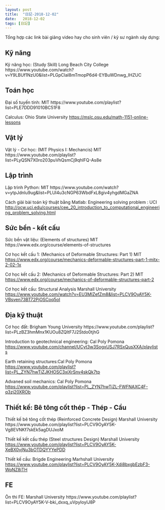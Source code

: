 ```yaml
---
layout: post
title:  "日記-2018-12-02"
date:   2018-12-02
tags: [日記]
---
```


Tổng hợp các link bài giảng video hay cho sinh viên / kỹ sư ngành xây dựng:

<h2 class="bottom_line"> Kỹ năng </h2>
Kỹ năng học: (Study Skill) Long Beach City College
https://www.youtube.com/watch?v=Y9LBUf1NzU0&list=PLGpClaI8mTmopP6d4-EYBuWDnwg_IHZUC

<h2 class="bottom_line"> Toán học </h2>
Đại số tuyến tính: MIT
https://www.youtube.com/playlist?list=PLE7DDD91010BC51F8

Calculus: Ohio State University
https://mslc.osu.edu/math-1151-online-lessons

<h2 class="bottom_line"> Vật lý </h2>
Vật lý - Cơ học: (MIT Physics I: Mechancis) MIT
https://www.youtube.com/playlist?list=PLyQSN7X0ro203puVhQsmCj9qhlFQ-As8e


<h2 class="bottom_line"> Lập trình </h2>
Lập trình Python: MIT
https://www.youtube.com/watch?v=ytpJdnlu9ug&list=PLUl4u3cNGP63WbdFxL8giv4yhgdMGaZNA

Cách giải bài toán kỹ thuật bằng Matlab: Engineering solving problem : UCI
http://ocw.uci.edu/courses/cee_20_introduction_to_computational_engineering_problem_solving.html


<h2 class="bottom_line"> Sức bền - kết cấu </h2>
Sức bền vật liệu: (Elements of structures) MIT
https://www.edx.org/course/elements-of-structures

Cơ học kết cấu 1: (Mechanics of Deformable Structures: Part 1) MIT
https://www.edx.org/course/mechanics-deformable-structures-part-1-mitx-2-02-1x

Cơ học kết cấu 2: (Mechanics of Deformable Structures: Part 2) MIT
https://www.edx.org/course/mechanics-of-deformable-structures-part-2

Cơ học kết cấu: Structural Analysis Marshall University
https://www.youtube.com/watch?v=EU3MIZefZm8&list=PLCV9OyAY5K-VBsven73BT72PjOSCoq5oI

<h2 class="bottom_line"> Địa kỹ thuật </h2>
Cơ học đất: Brigham Young University
https://www.youtube.com/playlist?list=PLzBZ3hmMnx1KUOu8ZQItF7J2Stdo0tjhG

Introduction to geotechnical engineering: Cal Poly Pomona
https://www.youtube.com/channel/UCyt3w3SogxUSJ7RSxQusXXA/playlists

Earth retaining structures:Cal Poly Pomona
https://www.youtube.com/playlist?list=PL_ZYN7hwTiZJKHOSC3xiXrSnv4skQk7tp

Advaned soil mechanics: Cal Poly Pomona
https://www.youtube.com/playlist?list=PL_ZYN7hwTiZL-FWFNAXC4F-q3zj20XROb


<h2 class="bottom_line"> Thiết kế: Bê tông cốt thép - Thép - Cầu </h2>
Thiết kế bê tông cốt thép (Reinforced Concrete Design) Marshall  University
https://www.youtube.com/playlist?list=PLCV9OyAY5K-Vg8EVNKf7skEk5agDUJxoM

Thiết kế kết cấu thép (Steel structures Design) Marshall University
https://www.youtube.com/playlist?list=PLCV9OyAY5K-XeBX0vjNu3bOTDQYYYePDD

Thiết kế cầu: Brigde Engineering Marhshall University
https://www.youtube.com/playlist?list=PLCV9OyAY5K-Xdi8bxgbEzbF3-WqNZ8iTH

<h2 class="bottom_line"> FE </h2>
Ôn thi FE: Marshall University
https://www.youtube.com/playlist?list=PLCV9OyAY5K-V-bki_dxxq_uVpyIoyIJ8P



